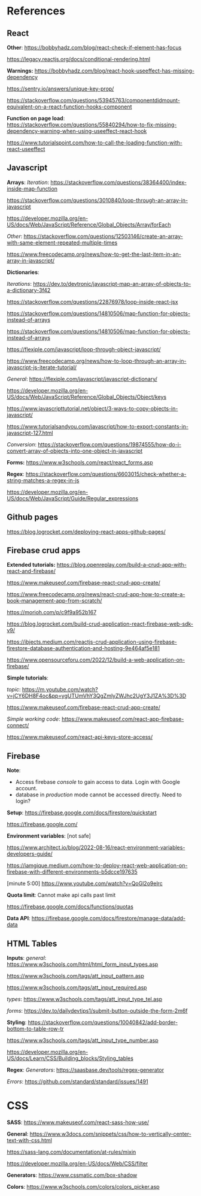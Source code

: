 # References

## React
__Other__:
https://bobbyhadz.com/blog/react-check-if-element-has-focus

https://legacy.reactjs.org/docs/conditional-rendering.html

__Warnings:__
https://bobbyhadz.com/blog/react-hook-useeffect-has-missing-dependency

https://sentry.io/answers/unique-key-prop/

https://stackoverflow.com/questions/53945763/componentdidmount-equivalent-on-a-react-function-hooks-component

__Function on page load__:
https://stackoverflow.com/questions/55840294/how-to-fix-missing-dependency-warning-when-using-useeffect-react-hook

https://www.tutorialspoint.com/how-to-call-the-loading-function-with-react-useeffect


## Javascript
__Arrays__:
_Iteration_:
https://stackoverflow.com/questions/38364400/index-inside-map-function

https://stackoverflow.com/questions/3010840/loop-through-an-array-in-javascript

https://developer.mozilla.org/en-US/docs/Web/JavaScript/Reference/Global_Objects/Array/forEach

_Other_:
https://stackoverflow.com/questions/12503146/create-an-array-with-same-element-repeated-multiple-times

https://www.freecodecamp.org/news/how-to-get-the-last-item-in-an-array-in-javascript/

__Dictionaries__:

_Iterations_:
https://dev.to/devtronic/javascript-map-an-array-of-objects-to-a-dictionary-3f42

https://stackoverflow.com/questions/22876978/loop-inside-react-jsx

https://stackoverflow.com/questions/14810506/map-function-for-objects-instead-of-arrays

https://stackoverflow.com/questions/14810506/map-function-for-objects-instead-of-arrays

https://flexiple.com/javascript/loop-through-object-javascript/

https://www.freecodecamp.org/news/how-to-loop-through-an-array-in-javascript-js-iterate-tutorial/

_General_:
https://flexiple.com/javascript/javascript-dictionary/

https://developer.mozilla.org/en-US/docs/Web/JavaScript/Reference/Global_Objects/Object/keys

https://www.javascripttutorial.net/object/3-ways-to-copy-objects-in-javascript/

https://www.tutorialsandyou.com/javascript/how-to-export-constants-in-javascript-127.html

_Conversion_:
https://stackoverflow.com/questions/19874555/how-do-i-convert-array-of-objects-into-one-object-in-javascript

__Forms:__
https://www.w3schools.com/react/react_forms.asp

__Regex__:
https://stackoverflow.com/questions/6603015/check-whether-a-string-matches-a-regex-in-js

https://developer.mozilla.org/en-US/docs/Web/JavaScript/Guide/Regular_expressions



## Github pages
https://blog.logrocket.com/deploying-react-apps-github-pages/


## Firebase crud apps
__Extended tutorials:__
https://blog.openreplay.com/build-a-crud-app-with-react-and-firebase/

https://www.makeuseof.com/firebase-react-crud-app-create/

https://www.freecodecamp.org/news/react-crud-app-how-to-create-a-book-management-app-from-scratch/

https://morioh.com/p/c9f9a952b167

https://blog.logrocket.com/build-crud-application-react-firebase-web-sdk-v9/

https://ibjects.medium.com/reactjs-crud-application-using-firebase-firestore-database-authentication-and-hosting-9e464af5e181

https://www.opensourceforu.com/2022/12/build-a-web-application-on-firebase/

__Simple tutorials__:

_topic_:
https://m.youtube.com/watch?v=jCY6DH8F4oc&pp=ygUTUmVhY3QgZmlyZWJhc2UgY3J1ZA%3D%3D

https://www.makeuseof.com/firebase-react-crud-app-create/

_Simple working code_:
https://www.makeuseof.com/react-app-firebase-connect/

https://www.makeuseof.com/react-api-keys-store-access/


## Firebase
__Note__: 
- Access firebase _console_ to gain access to data. Login with Google account.
- database in _production_ mode cannot be accessed directly. Need to login?

__Setup__:
https://firebase.google.com/docs/firestore/quickstart

https://firebase.google.com/

__Environment variables__: [not safe]

https://www.architect.io/blog/2022-08-16/react-environment-variables-developers-guide/

https://iamgique.medium.com/how-to-deploy-react-web-application-on-firebase-with-different-environments-b5dcce197635

[minute 5:00]
https://www.youtube.com/watch?v=QoGl2o9elrc 

__Quota limit__: Cannot make api calls past limit

https://firebase.google.com/docs/functions/quotas

__Data API__:
https://firebase.google.com/docs/firestore/manage-data/add-data


## HTML Tables
__Inputs__:
_general_:
https://www.w3schools.com/html/html_form_input_types.asp

https://www.w3schools.com/tags/att_input_pattern.asp

https://www.w3schools.com/tags/att_input_required.asp

_types_:
https://www.w3schools.com/tags/att_input_type_tel.asp

_forms_:
https://dev.to/dailydevtips1/submit-button-outside-the-form-2m6f

__Styling__:
https://stackoverflow.com/questions/10040842/add-border-bottom-to-table-row-tr

https://www.w3schools.com/tags/att_input_type_number.asp

https://developer.mozilla.org/en-US/docs/Learn/CSS/Building_blocks/Styling_tables

__Regex__:
_Generators_:
https://saasbase.dev/tools/regex-generator

_Errors_:
https://github.com/standard/standard/issues/1491


# CSS
__SASS__:
https://www.makeuseof.com/react-sass-how-use/

__General__:
https://www.w3docs.com/snippets/css/how-to-vertically-center-text-with-css.html

https://sass-lang.com/documentation/at-rules/mixin

https://developer.mozilla.org/en-US/docs/Web/CSS/filter

__Generators__:
https://www.cssmatic.com/box-shadow

__Colors__:
https://www.w3schools.com/colors/colors_picker.asp
